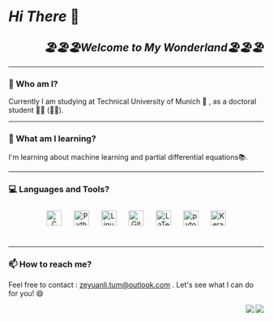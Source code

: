 # *Hi There* 👋 
<div align="right">
<h2><em>🏖️🏖️🏖️Welcome to My Wonderland🏖️🏖️🏖️</em></h2> 
</div>  

---

### 🤔 Who am I?

Currently I am studying at Technical University of Munich 🏫 , as a doctoral student 👨‍🎓 (👨‍🦲).

---

### 🧐 What am I learning?

I'm learning about machine learning and partial differential equations📚. 

---

### 💻 Languages and Tools?
<div align="center">  
<a href="https://www.cprogramming.com/" target="_blank"><img style="margin: 10px" src="https://profilinator.rishav.dev/skills-assets/c-original.svg" alt="C" height="30" /></a>  
<a href="https://www.python.org/" target="_blank"><img style="margin: 10px" src="https://profilinator.rishav.dev/skills-assets/python-original.svg" alt="Python" height="30" /></a>  
<a href="https://www.linux.org/" target="_blank"><img style="margin: 10px" src="https://profilinator.rishav.dev/skills-assets/linux-original.svg" alt="Linux" height="30" /></a>  
<a href="https://github.com/" target="_blank"><img style="margin: 10px" src="https://profilinator.rishav.dev/skills-assets/git-scm-icon.svg" alt="Git" height="30" /></a>  
<a href="https://www.latex-project.org/" target="_blank"><img style="margin: 10px" src="https://profilinator.rishav.dev/skills-assets/latex.png" alt="LaTeX" height="30" /></a>  
<a href="https://pytorch.org/" target="_blank"><img style="margin: 10px" src="https://profilinator.rishav.dev/skills-assets/pytorch-icon.svg" alt="pytorch" height="30" /></a>  
<a href="https://keras.io/" target="_blank"><img style="margin: 10px" src="https://profilinator.rishav.dev/skills-assets/keras.png" alt="Keras" height="30" /></a>  
</div>  

<br/>  

---

### 📫 How to reach me?

Feel free to contact : <zeyuanli.tum@outlook.com> . Let's see what I can do for you! 😄



<div align="right">
<img src="https://github-readme-stats.vercel.app/api?username=ZeyuanLee&show_icons=true&count_private=true&hide_border=true" align="right" />
<img src="https://komarev.com/ghpvc/?username=ZeyuanLee&&style=flat-square" align="center" />
</div>  
  

<!--
**ZeyuanLee/ZeyuanLee** is a ✨ _special_ ✨ repository because its `README.md` (this file) appears on your GitHub profile.

Here are some ideas to get you started:

- 🔭 I’m currently working on ...
- 🌱 I’m currently learning ...
- 👯 I’m looking to collaborate on ...
- 🤔 I’m looking for help with ...
- 💬 Ask me about ...
- 📫 How to reach me: ...
- 😄 Pronouns: ...
- ⚡ Fun fact: ...
-->
